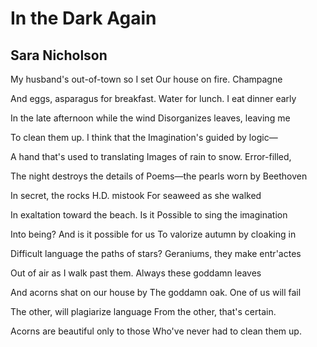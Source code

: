 # In the Dark Again
## Sara Nicholson
My husband's out-of-town so I set
Our house on fire. Champagne

And eggs, asparagus for breakfast.
Water for lunch. I eat dinner early

In the late afternoon while the wind
Disorganizes leaves, leaving me

To clean them up. I think that the
Imagination's guided by logic—

A hand that's used to translating
Images of rain to snow. Error-filled,

The night destroys the details of
Poems—the pearls worn by Beethoven

In secret, the rocks H.D. mistook
For seaweed as she walked

In exaltation toward the beach. Is it
Possible to sing the imagination

Into being? And is it possible for us
To valorize autumn by cloaking in

Difficult language the paths of stars?
Geraniums, they make entr'actes

Out of air as I walk past them.
Always these goddamn leaves

And acorns shat on our house by
The goddamn oak. One of us will fail

The other, will plagiarize language
From the other, that's certain.

Acorns are beautiful only to those
Who've never had to clean them up.